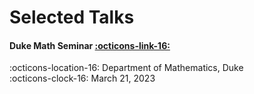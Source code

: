 # Selected Talks

#### Duke Math Seminar <a href="https://math.duke.edu/events/principal-flows-submanifolds-and-boundaries" class="btn-href">:octicons-link-16:</a>  

:octicons-location-16: Department of Mathematics, Duke   
:octicons-clock-16: March 21, 2023